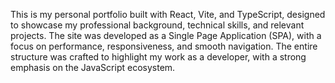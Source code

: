 This is my personal portfolio built with React, Vite, and TypeScript, designed to showcase my professional background, technical skills, and relevant projects. The site was developed as a Single Page Application (SPA), with a focus on performance, responsiveness, and smooth navigation. The entire structure was crafted to highlight my work as a developer, with a strong emphasis on the JavaScript ecosystem.